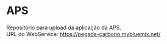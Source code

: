 # APS
Repositório para upload da aplicação da APS.\
URL do WebService: https://pegada-carbono.mybluemix.net/
